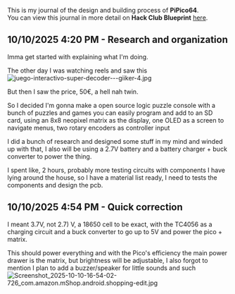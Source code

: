 <!--
  ===================    !!READ THIS NOTICE!!   ====================
  DO NOT edit this file manually. Your changes WILL BE OVERWRITTEN!
  This journal is auto generated and updated by Hack Club Blueprint.
  To edit this file, please edit your journal entries on Blueprint.
  ==================================================================
-->

This is my journal of the design and building process of **PiPico64**.  
You can view this journal in more detail on **Hack Club Blueprint** [here](https://blueprint.hackclub.com/projects/380).


## 10/10/2025 4:20 PM - Research and organization  

Imma get started with explaining what I'm doing.

The other day I was watching reels and saw this
![juego-interactivo-super-decoder---giiker-4.jpg](https://blueprint.hackclub.com/user-attachments/blobs/proxy/eyJfcmFpbHMiOnsiZGF0YSI6MTM5NCwicHVyIjoiYmxvYl9pZCJ9fQ==--1790b01892cf3436b6374be4b8d16a375f44b816/juego-interactivo-super-decoder---giiker-4.jpg)

But then I saw the price, 50€, a hell nah twin.

So I decided I'm gonna make a open source logic puzzle console with a bunch of puzzles and games you can easily program and add to an SD card, using an 8x8 neopixel matrix as the display, one OLED as a screen to navigate menus, two rotary encoders as controller input 

I did a bunch of research and designed some stuff in my mind and winded up with that, I also will be using a 2.7V battery and a battery charger + buck converter to power the thing.

I spent like, 2 hours, probably more testing circuits with components I have lying around the house, so I have a material list ready, I need to tests the components and design the pcb.  

## 10/10/2025 4:54 PM - Quick correction   

I meant 3.7V, not 2.7)
V, a 18650 cell to be exact, with the TC4056 as a charging circuit and a buck converter to go up to 5V and power the pico + matrix.

This should power everything and with the Pico's efficiency the main power drawer is the matrix, but brightness will be adjustable, I also forgot to mention I plan to add a buzzer/speaker for little sounds and such
![Screenshot_2025-10-10-16-54-02-726_com.amazon.mShop.android.shopping-edit.jpg](https://blueprint.hackclub.com/user-attachments/blobs/proxy/eyJfcmFpbHMiOnsiZGF0YSI6MTQwNSwicHVyIjoiYmxvYl9pZCJ9fQ==--c0affaedc754e065d9fadc7acb07cf5fc9938c9e/Screenshot_2025-10-10-16-54-02-726_com.amazon.mShop.android.shopping-edit.jpg)

  


